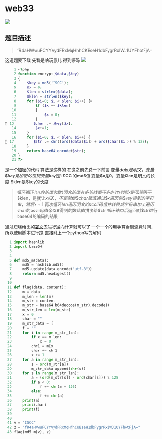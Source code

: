 # web33
![](https://bulabula-1305079562.cos.ap-guangzhou.myqcloud.com/img/1618661161370-5804302170163.png)
## 题目描述
>fR4aHWwuFCYYVydFRxMqHhhCKBseH1dbFygrRxIWJ1UYFhotFjA=

这道题要下载
先看是啥玩意儿
得到源码
![](https://bulabula-1305079562.cos.ap-guangzhou.myqcloud.com/img/1618661175644-1397926115847.png)

```php
    1 <?php
    2 function encrypt($data,$key)
    3 {
    4     $key = md5('ISCC');
    5     $x = 0;
    6     $len = strlen($data);
    7     $klen = strlen($key);
    8     for ($i=0; $i < $len; $i++) {▫
    9         if ($x == $klen)
   10         {
   11             $x = 0;
   12         }
 13         $char .= $key[$x];
   14         $x+=1;
   15     }
   16     for ($i=0; $i < $len; $i++) {
 17         $str .= chr((ord($data[$i]) + ord($char[$i])) % 128);
   18     }
   19     return base64_encode($str);
   20 }
   21 ?>
```
是一个加密的代码
算法是这样的
在这之前先说一下前言
变量$data是明文，变量\$key是加密的密钥
变量$key是'ISCC'的md5值
变量$x是0，变量\$len是明文的长度
$klen是\$key的长度
>循环循环$len的长度次数(明文长度有多长就循环多少次)
判断$x是否弱等于\$klen，是就让$x归0，不是就给\$char赋值通过\$x遍历的\$key得到的字符串，然后$x + 1
再次循环$len
遍历明文的accii码值并转换成字符串加上遍历$char的accii码值余128得到的数赋值拼接给\$str
循环结束后返回对$str进行base64的编码的结果

通过已经给出的[密文](#题目描述)去进行逆向计算就可以了
一个一个的用手算会很浪费时间，所以使用脚本进行跑
直接附上一个python写的解码
```python
  1 import hashlib
  2 import base64
  3
  4
  5 def md5_m(data):
  6     md5 = hashlib.md5()
  7     md5.update(data.encode("utf-8"))
  8     return md5.hexdigest()
  9
 10
 11 def flag(data, content):
 12     m = data
 13     m_len = len(m)
 14     m_str = content
 15     m_str = base64.b64decode(m_str).decode()
 16     m_str_len = len(m_str)
 17     x = 0
 18     char = ""
 19     m_str_data = []
 20     f = ""
 21     for i in range(m_str_len):
 22         if x == m_len:
 23             x = 0
 24         chr1 = m[x]
 25         char += chr1
 26         x += 1
 27     for a in range(m_str_len):
 28         s = ord(m_str[a])
 29         m_str_data.append(chr(s))
 30     for s in range(m_str_len):
 31         a = (ord(m_str[s]) - ord(char[s])) % 128
 32         if a < 0:
 33             f += chr(a + 128)
 34         else:
 35             f += chr(a)
 36     print(m)
 37     print(char)
 38     print(f)
 39
 40
 41 v = "ISCC"
 42 z = "fR4aHWwuFCYYVydFRxMqHhhCKBseH1dbFygrRxIWJ1UYFhotFjA="
 43 flag(md5_m(v), z)
```